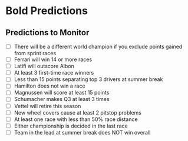 # Bold Predictions

## Predictions to Monitor
- [ ] There will be a different world champion if you exclude points gained from sprint races
- [ ] Ferrari will win 14 or more races
- [ ] Latifi will outscore Albon
- [ ] At least 3 first-time race winners
- [ ] Less than 15 points separating top 3 drivers at summer break
- [ ] Hamilton does not win a race
- [ ] Magnussen will score at least 15 points
- [ ] Schumacher makes Q3 at least 3 times
- [ ] Vettel will retire this season
- [ ] New wheel covers cause at least 2 pitstop problems
- [ ] At least one race with less than 50% race distance
- [ ] Either championship is decided in the last race
- [ ] Team in the lead at summer break does NOT win overall